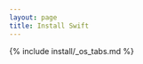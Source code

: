 ```yaml
---
layout: page
title: Install Swift
---
```


{% include install/_os_tabs.md %}

<script src="/assets/javascripts/install.js"></script>
